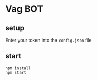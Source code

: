 # Vag BOT

## setup

Enter your token into the `config.json` file

## start
	
	npm install
	npm start
